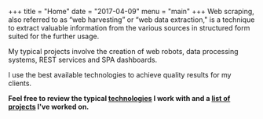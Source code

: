 +++
title = "Home"
date = "2017-04-09"
menu = "main"
+++
Web scraping, also referred to as “web harvesting” or “web data extraction," is
a technique to extract valuable information from the various sources in
structured form suited for the further usage.

My typical projects involve the creation of web robots, data processing systems,
REST services and SPA dashboards.

I use the best available technologies to achieve quality results for my clients.

**Feel free to review the typical [technologies](/tech/) I work with and
a [list of projects](/projects/) I've worked on.**

